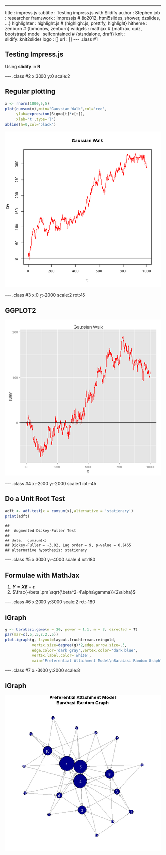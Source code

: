 ---
title       : impress.js
subtitle    : Testing impress.js with Slidify
author      : Stephen
job         : researcher
framework   : impressjs       # {io2012, html5slides, shower, dzslides, ...}
highlighter : highlight.js  # {highlight.js, prettify, highlight}
hitheme     : zenburn     # {tomorrow, zenburn}
widgets     : mathjax            # {mathjax, quiz, bootstrap}
mode        : selfcontained # {standalone, draft}
knit        : slidify::knit2slides
logo        : []
url         : []
--- .class #1



## Testing Impress.js 

Using **slidify** in <b>R</b>


--- .class #2 x:3000 y:0 scale:2

## Regular plotting


```r
x <- rnorm(1000,0,5)
plot(cumsum(x),main="Gaussian Walk",col='red',
     ylab=expression(Sigma[t]*x[t]),
     xlab='t',type='l')
abline(h=0,col='black')
```

![plot of chunk unnamed-chunk-2](assets/fig/unnamed-chunk-2.png) 

--- .class #3 x:0 y:-2000 scale:2 rot:45

## GGPLOT2

![plot of chunk unnamed-chunk-3](assets/fig/unnamed-chunk-3.png) 

--- .class #4 x:-2000 y:-2000 scale:1 rot:-45

## Do a Unit Root Test


```r
adft <- adf.test(x = cumsum(x),alternative = 'stationary')
print(adft)
```

```
## 
## 	Augmented Dickey-Fuller Test
## 
## data:  cumsum(x)
## Dickey-Fuller = -3.02, Lag order = 9, p-value = 0.1465
## alternative hypothesis: stationary
```

--- .class #5 x:3000 y:-4000 scale:4 rot:180

## Formulae with MathJax

  1. **$Y=X\beta + \epsilon$**
  2. $\frac{-\beta \pm \sqrt{\beta^2-4\alpha\gamma}}{2\alpha}$

--- .class #6 x:2000 y:3000 scale:2 rot:-180

## iGraph


```r
g <- barabasi.game(n = 20, power = 1.1, m = 3, directed = T)
par(mar=c(.5,.5,2.2,.5))
plot.igraph(g, layout=layout.fruchterman.reingold,
            vertex.size=degree(g)*2,edge.arrow.size=.5,
            edge.color='dark gray',vertex.color='dark blue',
            vertex.label.color='white',
            main="Preferential Attachment Model\nBarabasi Random Graph")
```

--- .class #7 x:-3000 y:2000 scale:8

## iGraph

![plot of chunk unnamed-chunk-6](assets/fig/unnamed-chunk-6.png) 
